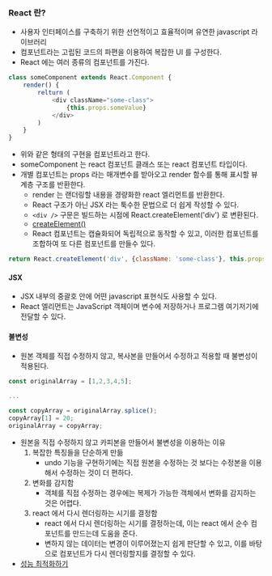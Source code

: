 ### React 란?

* 사용자 인터페이스를 구축하기 위한 선언적이고 효율적이며 유연한 javascript 라이브러리
* 컴포넌트라는 고립된 코드의 파편을 이용하여 복잡한 UI 를 구성한다.
* React 에는 여러 종류의 컴포넌트를 가진다. 

```javascript
class someComponent extends React.Component {
    render() {
        relturn (
            <div className="some-class">
                {this.props.someValue}
            </div>
        )
    }
}
```

* 위와 같은 형태의 구현을 컴포넌트라고 한다.
* someComponent 는 react 컴포넌트 클래스 또는 react 컴포넌트 타입이다.
* 개별 컴포넌트는 props 라는 매개변수를 받아오고 render 함수를 통해 표시할 뷰 계층 구조를 반환한다.
    * render 는 랜더링할 내용을 경량화한 react 엘리먼트를 반환한다.
    * React 구조가 아닌 JSX 라는 툭수한 문법으로 더 쉽게 작성할 수 있다.
    * `<div />` 구문은 빌드하는 시점에 React.createElement('div') 로 변환된다.
    * [createElement()](https://ko.reactjs.org/docs/react-api.html#createelement)
    * React 컴포넌트는 캡슐화되어 독립적으로 동작할 수 있고, 이러한 컴포넌트를 조합하여 또 다른 컴포넌트를 만들수 있다.
    
```javascript
return React.createElement('div', {className: 'some-class'}, this.props.someValue);
```

#### JSX

* JSX 내부의 중괄호 안에 어떤 javascript 표현식도 사용할 수 있다.
* React 엘리먼트는 JavaScript 객체이며 변수에 저장하거나 프로그램 여기저기에 전달할 수 있다.
 
#### 불변성

* 원본 객체를 직접 수정하지 않고, 복사본을 만들어서 수정하고 적용할 때 불변성이 적용된다.

```javascript
const originalArray = [1,2,3,4,5];

...

const copyArray = originalArray.splice();
copyArray[1] = 20;
originalArray = copyArray;
```

* 원본을 직접 수정하지 않고 카피본을 만들어서 불변성을 이용하는 이유
    1. 복잡한 특징들을 단순하게 만듦
        * undo 기능을 구현하기에는 직접 원본을 수정하는 것 보다는 수정본을 이용해서 수정하는 것이 더 편하다.
    2. 변화를 감지함
        * 객체를 직접 수정하는 경우에는 복제가 가능한 객체에서 변화를 감지하는 것은 어렵다.
    3. react 에서 다시 렌더링하는 시기를 결정함
        * react 에서 다시 렌더링하는 시기를 결정하는데, 이는 react 에서 순수 컴포넌트를 만드는데 도움을 준다.
        * 변하지 않는 데이터는 변경이 이루어졌는지 쉽게 판단할 수 있고, 이를 바탕으로 컴포넌트가 다시 렌더링할지를 결정할 수 있다.
* [성능 최적화하기](https://ko.reactjs.org/docs/optimizing-performance.html#examples)
